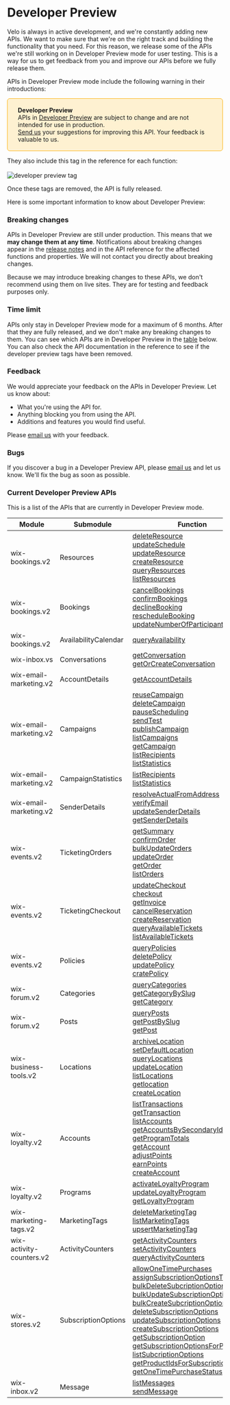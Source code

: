 


# Developer Preview


Velo is always in active development, and we're constantly adding new APIs. We want to make sure that we're on the right track and building the functionality that you need. For this reason, we release some of the APIs we're still working on in Developer Preview mode for user testing. This is a way for us to get feedback from you and improve our APIs before we fully release them.

APIs in Developer Preview mode include the following warning in their introductions:

<div style="background-color: #FEF1D1; padding: 18px 24px; border-radius: 6px; border: 1px solid #FDB10C; box-sizing: border-box; display: inline-block">
    <b>Developer Preview</b>
    <br/>
    <span>APIs in <a href="https://www.wix.com/velo/reference/api-overview/developer-preview">Developer Preview</a> are subject to change and are not intended for use in production.<br/><a href="mailto:velo-preview-feedback@wix.com">Send us</a> your suggestions for improving this API. Your feedback is valuable to us.</span>
</div>

They also include this tag in the reference for each function:  
</br>
![developer preview tag](https://user-images.githubusercontent.com/89579857/213133550-2b4fa3e8-e8fc-4513-a733-00abcc70925c.png)

Once these tags are removed, the API is fully released.

Here is some important information to know about Developer Preview:

### Breaking changes 



APIs in Developer Preview are still under production. This means that we **may change them at any time**. Notifications about breaking changes appear in the [release notes](/release-notes) and in the API reference for the affected functions and properties. We will not contact you directly about breaking changes. 


Because we may introduce breaking changes to these APIs, we don't recommend using them on live sites. They are for testing and feedback purposes only.

### Time limit 
APIs only stay in Developer Preview mode for a maximum of 6 months. After that they are fully released, and we don't make any breaking changes to them. You can see which APIs are in Developer Preview in the [table](#current-developer-preview-apis) below. You can also check the API documentation in the reference to see if the developer preview tags have been removed.
### Feedback 
We would appreciate your feedback on the APIs in Developer Preview. Let us know about:

* What you're using the API for.
* Anything blocking you from using the API.
* Additions and features you would find useful.

Please [email us](mailto:velo-preview-feedback@wix.com) with your feedback.

### Bugs 
If you discover a bug in a Developer Preview API, please [email us](mailto:velo-preview-feedback@wix.com) and let us know.  We'll fix the bug as soon as possible.

### Current Developer Preview APIs 

This is a list of the APIs that are currently in Developer Preview mode.

| Module | Submodule | Function |
|---|---|---|
| wix-bookings.v2 | Resources | [deleteResource](https://www.wix.com/velo/reference/wix-bookings-v2/resources/deleteresource "anchor")<br>[updateSchedule](https://www.wix.com/velo/reference/wix-bookings-v2/resources/updateschedule "anchor")<br>[updateResource](https://www.wix.com/velo/reference/wix-bookings-v2/resources/updateresource "anchor")<br>[createResource](https://www.wix.com/velo/reference/wix-bookings-v2/resources/createresource "anchor")<br>[queryResources](https://www.wix.com/velo/reference/wix-bookings-v2/resources/queryresources "anchor")<br>[listResources](https://www.wix.com/velo/reference/wix-bookings-v2/resources/listresources "anchor") |
| wix-bookings.v2 | Bookings | [cancelBookings](https://www.wix.com/velo/reference/wix-bookings-v2/bookings/cancelbookings "anchor")<br>[confirmBookings](https://www.wix.com/velo/reference/wix-bookings-v2/bookings/confirmbookings "anchor")<br>[declineBooking](https://www.wix.com/velo/reference/wix-bookings-v2/bookings/declinebooking "anchor")<br>[rescheduleBooking](https://www.wix.com/velo/reference/wix-bookings-v2/bookings/reschedulebooking "anchor")<br>[updateNumberOfParticipants](https://www.wix.com/velo/reference/wix-bookings-v2/bookings/updatenumberofparticipants "anchor") |
| wix-bookings.v2 | AvailabilityCalendar | [queryAvailability](https://www.wix.com/velo/reference/wix-bookings-v2/availabilitycalendar/queryavailability "anchor") |
| wix-inbox.vs | Conversations | [getConversation](https://www.wix.com/velo/reference/wix-inbox-vs/conversations/getconversation "anchor")<br>[getOrCreateConversation](https://www.wix.com/velo/reference/wix-inbox-vs/conversations/getorcreateconversation "anchor") |
| wix-email-marketing.v2 | AccountDetails | [getAccountDetails](https://www.wix.com/velo/reference/wix-email-marketing-v2/accountdetails/getaccountdetails "anchor") |
| wix-email-marketing.v2 | Campaigns | [reuseCampaign](https://www.wix.com/velo/reference/wix-email-marketing-v2/campaigns/reusecampaign "anchor")<br>[deleteCampaign](https://www.wix.com/velo/reference/wix-email-marketing-v2/campaigns/deletecampaign "anchor")<br>[pauseScheduling](https://www.wix.com/velo/reference/wix-email-marketing-v2/campaigns/pausescheduling "anchor")<br>[sendTest](https://www.wix.com/velo/reference/wix-email-marketing-v2/campaigns/sendtest "anchor")<br>[publishCampaign](https://www.wix.com/velo/reference/wix-email-marketing-v2/campaigns/publishcampaign "anchor")<br>[listCampaigns](https://www.wix.com/velo/reference/wix-email-marketing-v2/campaigns/listcampaigns "anchor")<br>[getCampaign](https://www.wix.com/velo/reference/wix-email-marketing-v2/campaigns/getcampaign "anchor")<br>[listRecipients](https://www.wix.com/velo/reference/wix-email-marketing-v2/campaigns/listrecipients "anchor")<br>[listStatistics](https://www.wix.com/velo/reference/wix-email-marketing-v2/campaigns/liststatistics "anchor") |
| wix-email-marketing.v2 | CampaignStatistics | [listRecipients](https://www.wix.com/velo/reference/wix-email-marketing-v2/campaignstatistics/listrecipients "anchor")<br>[listStatistics](https://www.wix.com/velo/reference/wix-email-marketing-v2/campaignstatistics/liststatistics "anchor") |
| wix-email-marketing.v2 | SenderDetails | [resolveActualFromAddress](https://www.wix.com/velo/reference/wix-email-marketing-v2/senderdetails/resolveactualfromaddress "anchor")<br>[verifyEmail](https://www.wix.com/velo/reference/wix-email-marketing-v2/senderdetails/verifyemail "anchor")<br>[updateSenderDetails](https://www.wix.com/velo/reference/wix-email-marketing-v2/senderdetails/updatesenderdetails "anchor")<br>[getSenderDetails](https://www.wix.com/velo/reference/wix-email-marketing-v2/senderdetails/getsenderdetails "anchor") |
| wix-events.v2 | TicketingOrders | [getSummary](https://www.wix.com/velo/reference/wix-events-v2/ticketingorders/getsummary "anchor")<br>[confirmOrder](https://www.wix.com/velo/reference/wix-events-v2/ticketingorders/confirmorder "anchor")<br>[bulkUpdateOrders](https://www.wix.com/velo/reference/wix-events-v2/ticketingorders/bulkupdateorders "anchor")<br>[updateOrder](https://www.wix.com/velo/reference/wix-events-v2/ticketingorders/updateorder "anchor")<br>[getOrder](https://www.wix.com/velo/reference/wix-events-v2/ticketingorders/getorder "anchor")<br>[listOrders](https://www.wix.com/velo/reference/wix-events-v2/ticketingorders/listorders "anchor") |
| wix-events.v2 | TicketingCheckout | [updateCheckout](https://www.wix.com/velo/reference/wix-events-v2/ticketingcheckout/updatecheckout "anchor")<br>[checkout](https://www.wix.com/velo/reference/wix-events-v2/ticketingcheckout/checkout "anchor")<br>[getInvoice](https://www.wix.com/velo/reference/wix-events-v2/ticketingcheckout/getinvoice "anchor")<br>[cancelReservation](https://www.wix.com/velo/reference/wix-events-v2/ticketingcheckout/cancelreservation "anchor")<br>[createReservation](https://www.wix.com/velo/reference/wix-events-v2/ticketingcheckout/createreservation "anchor")<br>[queryAvailableTickets](https://www.wix.com/velo/reference/wix-events-v2/ticketingcheckout/queryavailabletickets "anchor")<br>[listAvailableTickets](https://www.wix.com/velo/reference/wix-events-v2/ticketingcheckout/listavailabletickets "anchor") |
| wix-events.v2 | Policies | [queryPolicies](https://www.wix.com/velo/reference/wix-events-v2/policies/querypolicies "anchor")<br>[deletePolicy](https://www.wix.com/velo/reference/wix-events-v2/policies/deletepolicy "anchor")<br>[updatePolicy](https://www.wix.com/velo/reference/wix-events-v2/policies/updatepolicy "anchor")<br>[cratePolicy](https://www.wix.com/velo/reference/wix-events-v2/policies/cratepolicy "anchor") |
| wix-forum.v2 | Categories | [queryCategories](https://www.wix.com/velo/reference/wix-forum-v2/categories/querycategories "anchor")<br>[getCategoryBySlug](https://www.wix.com/velo/reference/wix-forum-v2/categories/getcategorybyslug "anchor")<br>[getCategory](https://www.wix.com/velo/reference/wix-forum-v2/categories/getcategory "anchor") |
| wix-forum.v2 | Posts | [queryPosts](https://www.wix.com/velo/reference/wix-forum-v2/posts/queryposts "anchor")<br>[getPostBySlug](https://www.wix.com/velo/reference/wix-forum-v2/posts/getpostbyslug "anchor")<br>[getPost](https://www.wix.com/velo/reference/wix-forum-v2/posts/getpost "anchor") |
| wix-business-tools.v2 | Locations | [archiveLocation](https://www.wix.com/velo/reference/wix-business-tools-v2/locations/archivelocation "anchor")<br>[setDefaultLocation](https://www.wix.com/velo/reference/wix-business-tools-v2/locations/setdefaultlocation "anchor")<br>[queryLocations](https://www.wix.com/velo/reference/wix-business-tools-v2/locations/querylocations "anchor")<br>[updateLocation](https://www.wix.com/velo/reference/wix-business-tools-v2/locations/updatelocation "anchor")<br>[listLocations](https://www.wix.com/velo/reference/wix-business-tools-v2/locations/listlocations "anchor")<br>[getlocation](https://www.wix.com/velo/reference/wix-business-tools-v2/locations/getlocation "anchor")<br>[createLocation](https://www.wix.com/velo/reference/wix-business-tools-v2/locations/createlocation "anchor") |
| wix-loyalty.v2 | Accounts | [listTransactions](https://www.wix.com/velo/reference/wix-loyalty-v2/accounts/listtransactions "anchor")<br>[getTransaction](https://www.wix.com/velo/reference/wix-loyalty-v2/accounts/gettransaction "anchor")<br>[listAccounts](https://www.wix.com/velo/reference/wix-loyalty-v2/accounts/listaccounts "anchor")<br>[getAccountsBySecondaryId](https://www.wix.com/velo/reference/wix-loyalty-v2/accounts/getaccountsbysecondaryid "anchor")<br>[getProgramTotals](https://www.wix.com/velo/reference/wix-loyalty-v2/accounts/getprogramtotals "anchor")<br>[getAccount](https://www.wix.com/velo/reference/wix-loyalty-v2/accounts/getaccount "anchor")<br>[adjustPoints](https://www.wix.com/velo/reference/wix-loyalty-v2/accounts/adjustpoints "anchor")<br>[earnPoints](https://www.wix.com/velo/reference/wix-loyalty-v2/accounts/earnpoints "anchor")<br>[createAccount](https://www.wix.com/velo/reference/wix-loyalty-v2/accounts/createaccount "anchor") |
| wix-loyalty.v2 | Programs | [activateLoyaltyProgram](https://www.wix.com/velo/reference/wix-loyalty-v2/programs/activateloyaltyprogram "anchor")<br>[updateLoyaltyProgram](https://www.wix.com/velo/reference/wix-loyalty-v2/programs/updateloyaltyprogram "anchor")<br>[getLoyaltyProgram](https://www.wix.com/velo/reference/wix-loyalty-v2/programs/getloyaltyprogram "anchor") |
| wix-marketing-tags.v2 | MarketingTags | [deleteMarketingTag](https://www.wix.com/velo/reference/wix-marketing-tags-v2/marketingtags/deletemarketingtag "anchor")<br>[listMarketingTags](https://www.wix.com/velo/reference/wix-marketing-tags-v2/marketingtags/listmarketingtags "anchor")<br>[upsertMarketingTag](https://www.wix.com/velo/reference/wix-marketing-tags-v2/marketingtags/upsertmarketingtag "anchor") |
| wix-activity-counters.v2 | ActivityCounters | [getActivityCounters](https://www.wix.com/velo/reference/wix-activity-counters-v2/activitycounters/getactivitycounters "anchor")<br>[setActivityCounters](https://www.wix.com/velo/reference/wix-activity-counters-v2/activitycounters/setactivitycounters "anchor")<br>[queryActivityCounters](https://www.wix.com/velo/reference/wix-activity-counters-v2/activitycounters/queryactivitycounters "anchor") |
| wix-stores.v2 | SubscriptionOptions | [allowOneTimePurchases](https://www.wix.com/velo/reference/wix-stores-v2/subscriptionoptions/allowonetimepurchases "anchor")<br>[assignSubscriptionOptionsToProduct](https://www.wix.com/velo/reference/wix-stores-v2/subscriptionoptions/assignsubscriptionoptionstoproduct "anchor")<br>[bulkDeleteSubcriptionOptions](https://www.wix.com/velo/reference/wix-stores-v2/subscriptionoptions/bulkdeletesubcriptionoptions "anchor")<br>[bulkUpdateSubscriptionOptions](https://www.wix.com/velo/reference/wix-stores-v2/subscriptionoptions/bulkupdatesubscriptionoptions "anchor")<br>[bulkCreateSubcriptionOptions](https://www.wix.com/velo/reference/wix-stores-v2/subscriptionoptions/bulkcreatesubcriptionoptions "anchor")<br>[deleteSubscriptionOptions](https://www.wix.com/velo/reference/wix-stores-v2/subscriptionoptions/deletesubscriptionoptions "anchor")<br>[updateSubscriptionOptions](https://www.wix.com/velo/reference/wix-stores-v2/subscriptionoptions/updatesubscriptionoptions "anchor")<br>[createSubscriptionOptions](https://www.wix.com/velo/reference/wix-stores-v2/subscriptionoptions/createsubscriptionoptions "anchor")<br>[getSubscriptionOption](https://www.wix.com/velo/reference/wix-stores-v2/subscriptionoptions/getsubscriptionoption "anchor")<br>[getSubscriptionOptionsForProduct](https://www.wix.com/velo/reference/wix-stores-v2/subscriptionoptions/getsubscriptionoptionsforproduct "anchor")<br>[listSubcriptionOptions](https://www.wix.com/velo/reference/wix-stores-v2/subscriptionoptions/listsubcriptionoptions "anchor")<br>[getProductIdsForSubscriptionOption](https://www.wix.com/velo/reference/wix-stores-v2/subscriptionoptions/getproductidsforsubscriptionoption "anchor")<br>[getOneTimePurchaseStatus](https://www.wix.com/velo/reference/wix-stores-v2/subscriptionoptions/getonetimepurchasestatus "anchor") |
| wix-inbox.v2 | Message | [listMessages](https://www.wix.com/velo/reference/wix-inbox-v2/message/listmessages "anchor")<br>[sendMessage](https://www.wix.com/velo/reference/wix-inbox-v2/message/sendmessage "anchor") |




 